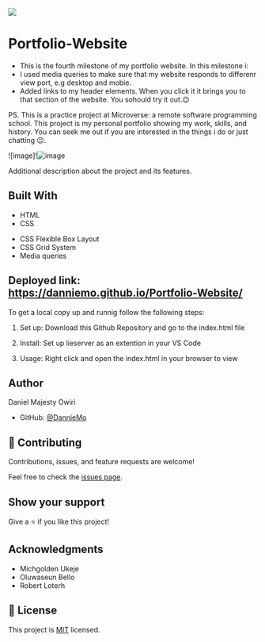![](https://img.shields.io/badge/Microverse-blueviolet)

# Portfolio-Website

- This is the fourth milestone of my portfolio website. In this milestone i:
- I used media queries to make sure that my website responds to differenr view port, e.g desktop and mobie. 
- Added links to my header elements. When you click it it brings you to that section of the website. You sohould try it out.😉

PS. This is a practice project at Microverse: a remote software programming school. This project is my personal portfolio showing my work, skills, and history. You can seek me out if you are interested in the things i do or just chatting 😉. 

![image]!![image](https://user-images.githubusercontent.com/53879944/126681884-9a2bfc3b-35f0-4a2e-ba75-c56780f73a91.png)



Additional description about the project and its features.

## Built With

- HTML
- CSS 
* CSS Flexible Box Layout
* CSS Grid System
* Media queries

## Deployed link: https://danniemo.github.io/Portfolio-Website/

To get a local copy up and runnig follow the following steps:
1. Set up:
 Download this Github Repository and go to the index.html file

 2. Install:
 Set up lieserver as an extention in your VS Code

 3. Usage:
 Right click and open the index.html in your browser to view


## Author

Daniel Majesty Owiri
- GitHub: [@DannieMo](https://github.com/DannieMo)


## 🤝 Contributing

Contributions, issues, and feature requests are welcome!

Feel free to check the [issues page](https://github.com/DannieMo/Hello-Microverse/issues).

## Show your support

Give a ⭐️ if you like this project!

## Acknowledgments

- Michgolden Ukeje
- Oluwaseun Bello
- Robert Loterh

## 📝 License

This project is [MIT](./MIT.md) licensed.

